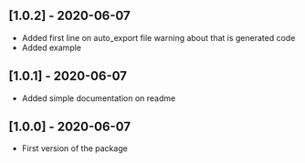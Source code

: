 ## [1.0.2] - 2020-06-07

* Added first line on auto_export file warning about that is generated code
* Added example

## [1.0.1] - 2020-06-07

* Added simple documentation on readme

## [1.0.0] - 2020-06-07

* First version of the package
